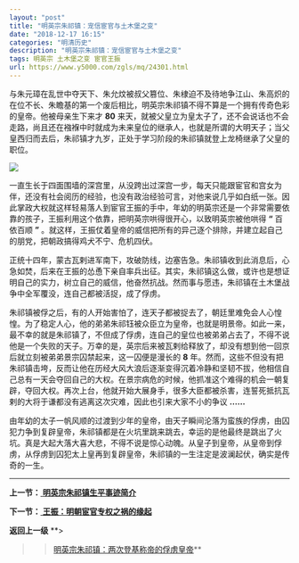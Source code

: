 ```yaml
---
layout: "post"
title: "明英宗朱祁镇：宠信宦官与土木堡之变"
date: "2018-12-17 16:15"
categories: "明清历史"
description: "明英宗朱祁镇：宠信宦官与土木堡之变"
tags: 明英宗 土木堡之变 宦官王振
url: https://www.y5000.com/zgls/mq/24301.html
---
```






与朱元璋在乱世中夺天下、朱允炆被叔父篡位、朱棣迫不及待地争江山、朱高炽的在位不长、朱瞻基的第一个废后相比，明英宗朱祁镇不得不算是一个拥有传奇色彩的皇帝。他被母亲生下来才
**80**
来天，就被父皇立为皇太子了，还不会说话也不会走路，尚且还在襁褓中时就成为未来皇位的继承人，也就是所谓的大明天子；当父皇西归而去后，朱祁镇才九岁，正处于学习阶段的朱祁镇就登上龙椅继承了父皇的职位。

![](https://img.y5000.com/uploads/allimg/170725/12-1FH51F305936.jpg)

一直生长于四面围墙的深宫里，从没跨出过深宫一步，每天只能跟宦官和宫女为伴，还没有社会阅历的经验，也没有政治经验可言，对他来说几乎如白纸一张。因此掌政大权就这样轻易落人到宦官王振的手中，年幼的明英宗还是一个非常需要依靠的孩子，王振利用这个依靠，把明英宗哄得很开心，以致明英宗被他哄得
**“** 百依百顺 **”** 。就这样，王振仗着皇帝的威信把所有的异己逐个排除，并建立起自己的朋党，把朝政搞得鸡犬不宁、危机四伏。

正统十四年，蒙古瓦剌进军南下，攻破防线，边塞告急。朱祁镇收到此消息后，心急如焚，后来在王振的怂恿下亲自率兵出征。其实，朱祁镇这么做，或许也是想证明自己的实力，树立自己的威信，他奋然抗战。然而事与愿违，朱祁镇在土木堡战争中全军覆没，连自己都被活捉，成了俘虏。

朱祁镇被俘之后，有的人开始害怕了，连天子都被捉去了，朝廷里难免会人心惶惶。为了稳定人心，他的弟弟朱祁钰被众臣立为皇帝，也就是明景帝。如此一来，最不幸的就是朱祁镇了，不但成了俘虏，连自己的皇位也被弟弟占去了，不得不说他是一个失败的天子。万幸的是，英宗后来被瓦剌给释放了，却没有想到他一回京后就立刻被弟弟景宗囚禁起来，这一囚便是漫长的
**8**
年。然而，这些不但没有把朱祁镇击垮，反而让他在历经大风大浪后逐渐变得沉着冷静和坚韧不拔，他相信自己总有一天会夺回自己的大权。在景宗病危的时候，他抓准这个难得的机会一朝复辟，夺回大权。再次上台，他就开始大展身手，很多大臣都被杀害，连誓死抵抗瓦剌的大将于谦都没有逃离这次灾难，因此也引来大家不小的争议
**……**

由年幼的太子一帆风顺的过渡到少年的皇帝，由天子瞬间沦落为蛮族的俘虏，由囚犯力争到复辟皇帝，朱祁镇都是在火坑里跳来跳去，幸运的是他最终是跳出了火坑。真是大起大落大喜大悲，不得不说是惊心动魄。从皇子到皇帝，从皇帝到俘虏，从俘虏到囚犯太上皇再到复辟皇帝，朱祁镇的一生注定是波澜起伏，确实是传奇的一生。

* * *

**上一节：**[ **明英宗朱祁镇生平事迹简介**](https://www.y5000.com/zgls/mq/24300.html)

**下一节：**[ **王振：明朝宦官专权之祸的缘起**](https://www.y5000.com/zgls/mq/24302.html)

**返回上一级** **>
>>[明英宗朱祁镇：两次登基称帝的俘虏皇帝](https://www.y5000.com/zgls/mq/24298.html)**
